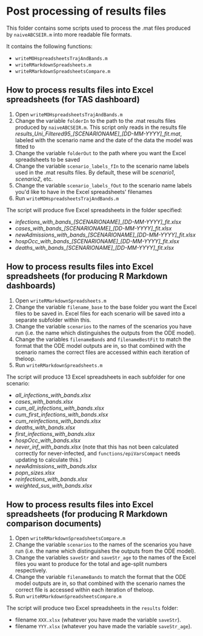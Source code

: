 # Post processing of results files

This folder contains some scripts used to process the .mat files produced by `naiveABCSEIR.m` into more readable file formats.

It contains the following functions:
- `writeMOHspreadsheetsTrajAndBands.m`
- `writeRMarkdownSpreadsheets.m`
- `writeRMarkdownSpreadsheetsCompare.m`

## How to process results files into Excel spreadsheets (for TAS dashboard)
1. Open `writeMOHspreadsheetsTrajAndBands.m`
2. Change the variable `folderIn` to the path to the .mat results files produced by `naiveABCSEIR.m`. This script only reads in the results file *results_Uni_Filtered95_[SCENARIONAME]_[DD-MM-YYYY]_fit.mat*, labeled with the scenario name and the date of the data the model was fitted to 
3. Change the variable `folderOut` to the path where you want the Excel spreadsheets to be saved
4. Change the variable `scenario_labels_fIn` to the scenario name labels used in the .mat results files. By default, these will be *scenario1*, *scenario2*, etc.
5. Change the variable `scenario_labels_fOut` to the scenario name labels you'd like to have in the Excel spreadsheets' filenames
6. Run `writeMOHspreadsheetsTrajAndBands.m`

The script will produce five Excel spreadsheets in the folder specified:
- *infections_with_bands_[SCENARIONAME]_[DD-MM-YYYY]_fit.xlsx*
- *cases_with_bands_[SCENARIONAME]_[DD-MM-YYYY]_fit.xlsx*
- *newAdmissions_with_bands_[SCENARIONAME]_[DD-MM-YYYY]_fit.xlsx*
- *hospOcc_with_bands_[SCENARIONAME]_[DD-MM-YYYY]_fit.xlsx*
- *deaths_with_bands_[SCENARIONAME]_[DD-MM-YYYY]_fit.xlsx*

## How to process results files into Excel spreadsheets (for producing R Markdown dashboards)
1. Open `writeRMarkdownSpreadsheets.m`
2. Change the variable `filename_base` to the base folder you want the Excel files to be saved in. Excel files for each scenario will be saved into a separate subfolder within this.
3. Change the variable `scenarios` to the names of the scenarios you have run (i.e. the name which distinguishes the outputs from the ODE model).
4. Change the variables `filenameBands` and `filenameBestFit` to match the format that the ODE model outputs are in, so that combined with the scenario names the correct files are accessed within each iteration of theloop.
5. Run `writeRMarkdownSpreadsheets.m`

The script will produce 13 Excel spreadsheets in each subfolder for one scenario:
- *all_infections_with_bands.xlsx*
- *cases_with_bands.xlsx*
- *cum_all_infections_with_bands.xlsx*
- *cum_first_infections_with_bands.xlsx*
- *cum_reinfections_with_bands.xlsx*
- *deaths_with_bands.xlsx*
- *first_infections_with_bands.xlsx*
- *hospOcc_with_bands.xlsx*
- *never_inf_with_bands.xlsx* (note that this has not been calculated correctly for never-infected, and `functions/epiVarsCompact` needs updating to calculate this.)
- *newAdmissions_with_bands.xlsx*
- *popn_sizes.xlsx*
- *reinfections_with_bands.xlsx*
- *weighted_sus_with_bands.xlsx*

## How to process results files into Excel spreadsheets (for producing R Markdown comparison documents)
1. Open `writeRMarkdownSpreadsheetsCompare.m`
2. Change the variable `scenarios` to the names of the scenarios you have run (i.e. the name which distinguishes the outputs from the ODE model).
3. Change the variables `saveStr` and `saveStr_age` to the names of the Excel files you want to produce for the total and age-split numbers respectively.
4. Change the variable `filenameBands` to match the format that the ODE model outputs are in, so that combined with the scenario names the correct file is accessed within each iteration of theloop.
5. Run `writeRMarkdownSpreadsheetsCompare.m`

The script will produce two Excel spreadsheets in the `results` folder:
- filename `XXX.xlsx` (whatever you have made the variable `saveStr`).
- filename `YYY.xlsx` (whatever you have made the variable `saveStr_age`).
